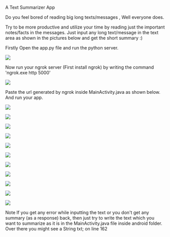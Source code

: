 A Text Summarizer App

Do you feel bored of reading big long texts/messages , Well everyone does.

Try to be more productive and utilize your time by reading just the important notes/facts in the messages. Just input any long text/message in the text area as shown in the pictures below and get the short summary  :) 



Firstly Open the app.py file and run the python server.

![](images/python.PNG)


Now run your ngrok server (First install ngrok) by writing the command 'ngrok.exe http 5000'

![](images/ngrok.PNG)


Paste the url generated by ngrok inside MainActivity.java as shown below.
And run your app.

![](images/10.PNG)



 ![](images/splash.png)
 
 
 ![](images/SignUp.PNG)
 
 
 ![](images/login.PNG)
 
 ![](images/Forgot_PAssword.PNG)
 
 ![](images/reset.PNG)
 
 ![](images/Post.PNG)
 
 ![](images/get.PNG)
 
 ![](images/menu.png)
 
 ![](images/light_theme.png)
  
 ![](images/dark_theme.png)
 
Note If you get any error while inputting the text or you don't get any summary (as a response) back, then just try to write the text which you want to summarize as it is in the MainActivity.java file inside android folder.
Over there you might see a String txt; on line 162
